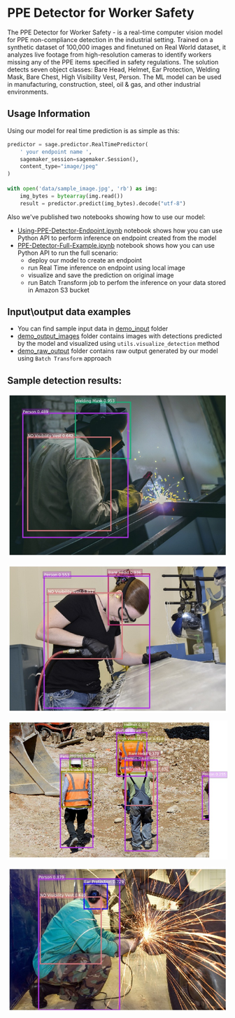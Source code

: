 # PPE Detector for Worker Safety
The PPE Detector for Worker Safety - is a real-time computer vision model for PPE non-compliance detection in the industrial setting. Trained on a synthetic dataset of 100,000 images and finetuned on Real World dataset, it analyzes live footage from high-resolution cameras to identify workers missing any of the PPE items specified in safety regulations. The solution detects seven object classes: Bare Head, Helmet, Ear Protection, Welding Mask, Bare Chest, High Visibility Vest, Person. The ML model can be used in manufacturing, construction, steel, oil & gas, and other industrial environments.

## Usage Information

Using our model for real time prediction is as simple as this:

```python
predictor = sage.predictor.RealTimePredictor(
    ' your endpoint name ',
    sagemaker_session=sagemaker.Session(),
    content_type="image/jpeg"
)

with open('data/sample_image.jpg', 'rb') as img:
    img_bytes = bytearray(img.read())
    result = predictor.predict(img_bytes).decode("utf-8")
```

Also we've published two notebooks showing how to use our model:
* [Using-PPE-Detector-Endpoint.ipynb](Using-Personal-Protection-Equipment-Detection-model.ipynb) notebook shows how you can use Python API to perform inference on endpoint created from the model
* [PPE-Detector-Full-Example.ipynb](Using-Personal-Protection-Equipment-Detection-model.ipynb) notebook shows how you can use Python API to run the full scenario:
    * deploy our model to create an endpoint
    * run Real Time inference on endpoint using local image
    * visualize  and save the prediction on original image
    * run Batch Transform job to perfom the inference on your data stored in Amazon S3 bucket

## Input\output data examples

* You can find sample input data in [demo_input](data/test_samples/demo_input) folder
* [demo_output_images](data/test_samples/demo_output_images) folder contains images with detections predicted by the model and visualized using `utils.visualize_detection` method
* [demo_raw_output](data/test_samples/demo_raw_output) folder contains raw output generated by our model using `Batch Transform` approach

## Sample detection results:

![PPE Detector output example](data/test_samples/demo_output_images/54_11.Welder_in_Egypt_%28...jpg?raw=true)

![PPE Detector output example](data/test_samples/demo_output_images/17_34.160728-F-VV898-05...jpg?raw=true)

![PPE Detector output example](data/test_samples/demo_output_images/79_32.site-1536859_960_...jpg?raw=true)

![PPE Detector output example](data/test_samples/demo_output_images/108_87.13520761816095.jp...jpg?raw=true)
